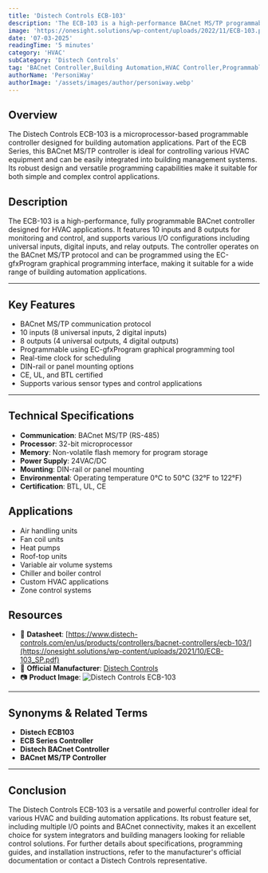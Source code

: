 ```yaml
---
title: 'Distech Controls ECB-103'
description: 'The ECB-103 is a high-performance BACnet MS/TP programmable controller with 10 inputs and 8 outputs, designed for building automation and HVAC control applications.'
image: 'https://onesight.solutions/wp-content/uploads/2022/11/ECB-103.png'
date: '07-03-2025'
readingTime: '5 minutes'
category: 'HVAC'
subCategory: 'Distech Controls'
tag: 'BACnet Controller,Building Automation,HVAC Controller,Programmable Controller'
authorName: 'PersoniWay'
authorImage: '/assets/images/author/personiway.webp'
---
```

## **Overview**
The Distech Controls ECB-103 is a microprocessor-based programmable controller designed for building automation applications. Part of the ECB Series, this BACnet MS/TP controller is ideal for controlling various HVAC equipment and can be easily integrated into building management systems. Its robust design and versatile programming capabilities make it suitable for both simple and complex control applications.

## **Description**
The ECB-103 is a high-performance, fully programmable BACnet controller designed for HVAC applications. It features 10 inputs and 8 outputs for monitoring and control, and supports various I/O configurations including universal inputs, digital inputs, and relay outputs. The controller operates on the BACnet MS/TP protocol and can be programmed using the EC-gfxProgram graphical programming interface, making it suitable for a wide range of building automation applications.

---

## **Key Features**
- BACnet MS/TP communication protocol
- 10 inputs (8 universal inputs, 2 digital inputs)
- 8 outputs (4 universal outputs, 4 digital outputs)
- Programmable using EC-gfxProgram graphical programming tool
- Real-time clock for scheduling
- DIN-rail or panel mounting options
- CE, UL, and BTL certified
- Supports various sensor types and control applications

---

## **Technical Specifications**
- **Communication**: BACnet MS/TP (RS-485)
- **Processor**: 32-bit microprocessor
- **Memory**: Non-volatile flash memory for program storage
- **Power Supply**: 24VAC/DC
- **Mounting**: DIN-rail or panel mounting
- **Environmental**: Operating temperature 0°C to 50°C (32°F to 122°F)
- **Certification**: BTL, UL, CE

## **Applications**
- Air handling units
- Fan coil units
- Heat pumps
- Roof-top units
- Variable air volume systems
- Chiller and boiler control
- Custom HVAC applications
- Zone control systems

## **Resources**
- 📄 **Datasheet**: [https://www.distech-controls.com/en/us/products/controllers/bacnet-controllers/ecb-103/](https://onesight.solutions/wp-content/uploads/2021/10/ECB-103_SP.pdf)
- 🏢 **Official Manufacturer**: [Distech Controls](https://www.distech-controls.com)
- 📷 **Product Image**:
  ![Distech Controls ECB-103](https://onesight.solutions/wp-content/uploads/2022/11/ECB-103.png)

---

## **Synonyms & Related Terms**
- **Distech ECB103**
- **ECB Series Controller**
- **Distech BACnet Controller**
- **BACnet MS/TP Controller**

---

## **Conclusion**
The Distech Controls ECB-103 is a versatile and powerful controller ideal for various HVAC and building automation applications. Its robust feature set, including multiple I/O points and BACnet connectivity, makes it an excellent choice for system integrators and building managers looking for reliable control solutions. For further details about specifications, programming guides, and installation instructions, refer to the manufacturer's official documentation or contact a Distech Controls representative.
